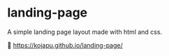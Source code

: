 # landing-page

A simple landing page layout made with html and css.

🔗 https://kojapu.github.io/landing-page/